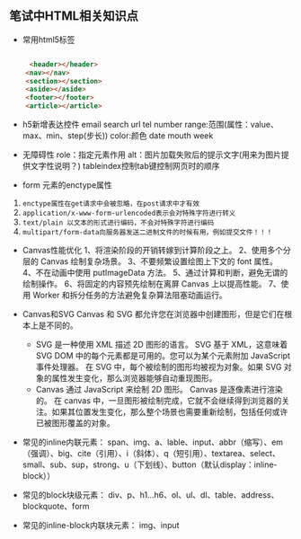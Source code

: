 ## 笔试中HTML相关知识点

* 常用html5标签
```html

     <header></header>
    <nav></nav>
    <section></section>
    <aside></aside>
    <footer></footer>
    <article></article>
```

* h5新增表达控件
    email
    search
    url
    tel
    number
    range:范围(属性：value、max、min、step(步长))
    color:颜色
    date
    mouth
    week


* 无障碍性
    role：指定元素作用
    alt：图片加载失败后的提示文字(用来为图片提供文字性说明？)
    tableindex控制tab键控制网页时的顺序


* form 元素的enctype属性
1. `enctype属性在get请求中会被忽略，在post请求中才有效`
2. `application/x-www-form-urlencoded表示会对特殊字符进行转义`
3. `text/plain 以文本的形式进行编码，不会对特殊字符进行编码`
4. `multipart/form-data向服务器发送二进制文件的时候有用，例如提交文件！！！`


* Canvas性能优化
    1、将渲染阶段的开销转嫁到计算阶段之上。
    2、使用多个分层的 Canvas 绘制复杂场景。
    3、不要频繁设置绘图上下文的 font 属性。
    4、不在动画中使用 putImageData 方法。
    5、通过计算和判断，避免无谓的绘制操作。
    6、将固定的内容预先绘制在离屏 Canvas 上以提高性能。
    7、使用 Worker 和拆分任务的方法避免复杂算法阻塞动画运行。


* Canvas和SVG
    Canvas 和 SVG 都允许您在浏览器中创建图形，但是它们在根本上是不同的。
    * SVG 是一种使用 XML 描述 2D 图形的语言。
    SVG 基于 XML，这意味着 SVG DOM 中的每个元素都是可用的。您可以为某个元素附加 JavaScript 事件处理器。
    在 SVG 中，每个被绘制的图形均被视为对象。如果 SVG 对象的属性发生变化，那么浏览器能够自动重现图形。
    * Canvas 通过 JavaScript 来绘制 2D 图形。
    Canvas 是逐像素进行渲染的。
    在 canvas 中，一旦图形被绘制完成，它就不会继续得到浏览器的关注。如果其位置发生变化，那么整个场景也需要重新绘制，包括任何或许已被图形覆盖的对象。


* 常见的inline内联元素：
    span、img、a、lable、input、abbr（缩写）、em（强调）、big、cite（引用）、i（斜体）、q（短引用）、textarea、select、small、sub、sup，strong、u（下划线）、button（默认display：inline-block））

* 常见的block块级元素：
    div、p、h1…h6、ol、ul、dl、table、address、blockquote、form

* 常见的inline-block内联块元素：
    img、input